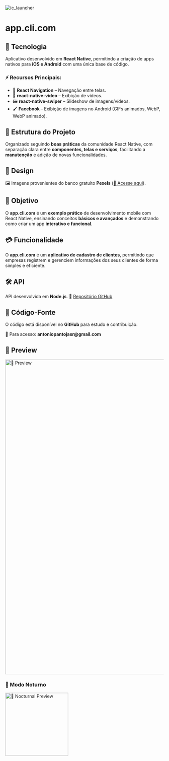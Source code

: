 ![ic_launcher](https://github.com/user-attachments/assets/aefed086-4fec-4ba0-a549-262c9a67ade2)

<h1>app.cli.com</h1>

<h2>📌 Tecnologia</h2>
<p>Aplicativo desenvolvido em <strong>React Native</strong>, permitindo a criação de apps nativos para <strong>iOS e Android</strong> com uma única base de código.</p>

<h3>⚡ Recursos Principais:</h3>
<ul>
    <li>📱 <strong>React Navigation</strong> – Navegação entre telas.</li>
    <li>🎥 <strong>react-native-video</strong> – Exibição de vídeos.</li>
    <li>🖼️ <strong>react-native-swiper</strong> – Slideshow de imagens/vídeos.</li>
    <li>🖌️ <strong>Facebook </strong> – Exibição de imagens no Android (GIFs animados, WebP, WebP animado).</li>
</ul>

<h2>📂 Estrutura do Projeto</h2>
<p>Organizado seguindo <strong>boas práticas</strong> da comunidade React Native, com separação clara entre <strong>componentes, telas e serviços</strong>, facilitando a <strong>manutenção</strong> e adição de novas funcionalidades.</p>

<h2>🎨 Design</h2>
<p>🖼️ Imagens provenientes do banco gratuito <strong>Pexels</strong> (<a href="https://images.pexels.com">🔗 Acesse aqui</a>).</p>

<h2>🌟 Objetivo</h2>
<p>O <strong>app.cli.com</strong> é um <strong>exemplo prático</strong> de desenvolvimento mobile com React Native, ensinando conceitos <strong>básicos e avançados</strong> e demonstrando como criar um app <strong>interativo e funcional</strong>.</p>

<h2>💳 Funcionalidade</h2>
<p>O <strong>app.cli.com</strong> é um <strong>aplicativo de cadastro de clientes</strong>, permitindo que empresas registrem e gerenciem informações dos seus clientes de forma simples e eficiente.</p>

<h2>🛠 API</h2>
<p>API desenvolvida em <strong>Node.js</strong>. 🔗 <a href="">Repositório GitHub</a></p>

<h2>📜 Código-Fonte</h2>
<p>O código está disponível no <strong>GitHub</strong> para estudo e contribuição.</p>
<p>📩 Para acesso: <strong>antoniopantojasr@gmail.com</strong></p>

<h2>📸 Preview</h2>
<img src="https://github.com/user-attachments/assets/41b295a3-9c85-45e3-9c2d-2c4ff4a57479" alt="📱 Preview" width="1000">


<h3>🌙 Modo Noturno</h3>
<img src="https://github.com/antoniopantoja/antoniopantoja/blob/main/assets/voucherBusiness/app.cli.com%20Noturna.gif" alt="🌙 Nocturnal Preview" width="200">
